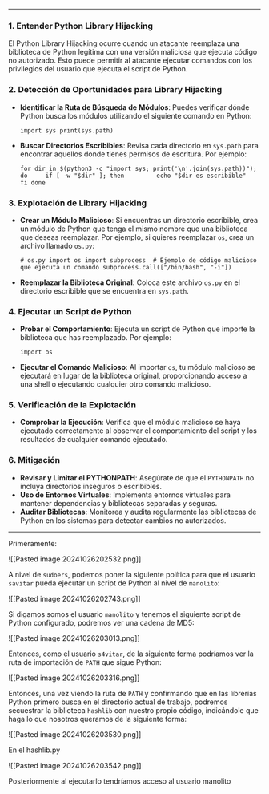 
----------

### 1. **Entender Python Library Hijacking**

El Python Library Hijacking ocurre cuando un atacante reemplaza una biblioteca de Python legítima con una versión maliciosa que ejecuta código no autorizado. Esto puede permitir al atacante ejecutar comandos con los privilegios del usuario que ejecuta el script de Python.

### 2. **Detección de Oportunidades para Library Hijacking**

- **Identificar la Ruta de Búsqueda de Módulos**: Puedes verificar dónde Python busca los módulos utilizando el siguiente comando en Python:
    
    `import sys print(sys.path)`
    
- **Buscar Directorios Escribibles**: Revisa cada directorio en `sys.path` para encontrar aquellos donde tienes permisos de escritura. Por ejemplo:
    
    `for dir in $(python3 -c "import sys; print('\n'.join(sys.path))"); do     if [ -w "$dir" ]; then         echo "$dir es escribible"     fi done`
    

### 3. **Explotación de Library Hijacking**

- **Crear un Módulo Malicioso**: Si encuentras un directorio escribible, crea un módulo de Python que tenga el mismo nombre que una biblioteca que deseas reemplazar. Por ejemplo, si quieres reemplazar `os`, crea un archivo llamado `os.py`:
    
    
    `# os.py import os import subprocess  # Ejemplo de código malicioso que ejecuta un comando subprocess.call(["/bin/bash", "-i"])`
    
- **Reemplazar la Biblioteca Original**: Coloca este archivo `os.py` en el directorio escribible que se encuentra en `sys.path`.
    

### 4. **Ejecutar un Script de Python**

- **Probar el Comportamiento**: Ejecuta un script de Python que importe la biblioteca que has reemplazado. Por ejemplo:
    
    `import os`
    
- **Ejecutar el Comando Malicioso**: Al importar `os`, tu módulo malicioso se ejecutará en lugar de la biblioteca original, proporcionando acceso a una shell o ejecutando cualquier otro comando malicioso.
    

### 5. **Verificación de la Explotación**

- **Comprobar la Ejecución**: Verifica que el módulo malicioso se haya ejecutado correctamente al observar el comportamiento del script y los resultados de cualquier comando ejecutado.

### 6. **Mitigación**

- **Revisar y Limitar el PYTHONPATH**: Asegúrate de que el `PYTHONPATH` no incluya directorios inseguros o escribibles.
- **Uso de Entornos Virtuales**: Implementa entornos virtuales para mantener dependencias y bibliotecas separadas y seguras.
- **Auditar Bibliotecas**: Monitorea y audita regularmente las bibliotecas de Python en los sistemas para detectar cambios no autorizados.


------

Primeramente:

![[Pasted image 20241026202532.png]]

A nivel de `sudoers`, podemos poner la siguiente política para que el usuario `savitar` pueda ejecutar un script de Python al nivel de `manolito`:


![[Pasted image 20241026202743.png]]

Si digamos somos el usuario `manolito` y tenemos el siguiente script de Python configurado, podremos ver una cadena de MD5:

![[Pasted image 20241026203013.png]]

Entonces, como el usuario `s4vitar`, de la siguiente forma podríamos ver la ruta de importación de `PATH` que sigue Python:

![[Pasted image 20241026203316.png]]

Entonces, una vez viendo la ruta de `PATH` y confirmando que en las librerías Python primero busca en el directorio actual de trabajo, podremos secuestrar la biblioteca `hashlib` con nuestro propio código, indicándole que haga lo que nosotros queramos de la siguiente forma:

![[Pasted image 20241026203530.png]]

En el hashlib.py 

![[Pasted image 20241026203542.png]]

Posteriormente al ejecutarlo tendríamos acceso al usuario manolito 